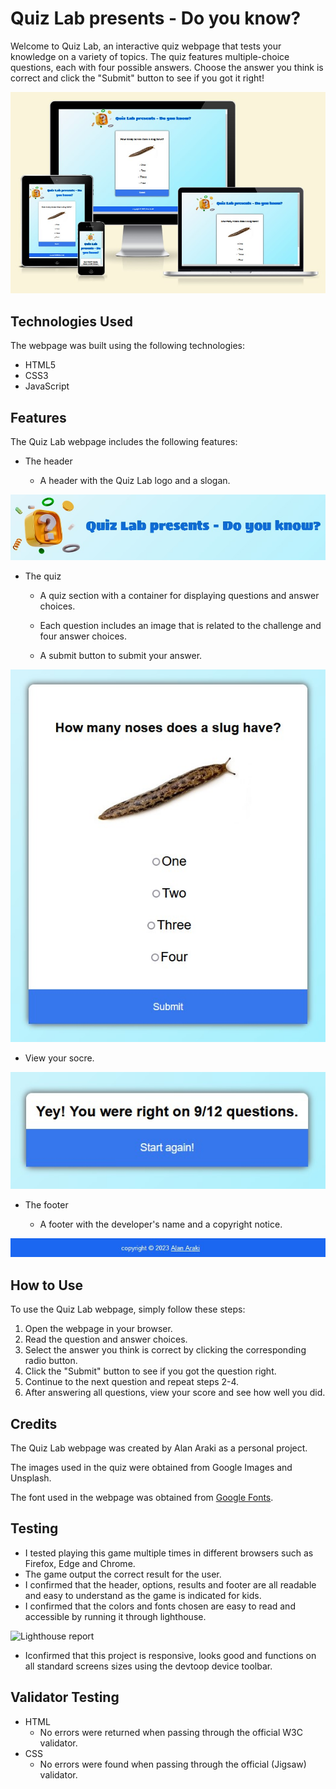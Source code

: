 # Quiz Lab presents - Do you know?

Welcome to Quiz Lab, an interactive quiz webpage that tests your knowledge on a variety of topics. The quiz features multiple-choice questions, each with four possible answers. Choose the answer you think is correct and click the "Submit" button to see if you got it right!

![Using "Am I Responsive" feature. This tools allows me to get what I need quickly, and hopefully it can be helpful for showing your more visual clients what you mean by responsive design when a suite of products isn’t at the ready.](/assets/images/devices.jpg)

## Technologies Used

The webpage was built using the following technologies:

* HTML5
* CSS3
* JavaScript

## Features

The Quiz Lab webpage includes the following features:

* The header

  * A header with the Quiz Lab logo and a slogan.

![Header of the webpage](/assets/images/header.jpg)

* The quiz

  * A quiz section with a container for displaying questions and answer choices.
  
  * Each question includes an image that is related to the challenge and four answer choices.

  * A submit button to submit your answer.

![The quiz game](/assets/images/game.jpg)
  
  * View your socre.

![The quiz result](/assets/images/result.jpg)

* The footer

  * A footer with the developer's name and a copyright notice.

![Footer](/assets/images/footer.jpg)

## How to Use

To use the Quiz Lab webpage, simply follow these steps:

1. Open the webpage in your browser.
2. Read the question and answer choices.
3. Select the answer you think is correct by clicking the corresponding radio button.
4. Click the "Submit" button to see if you got the question right.
5. Continue to the next question and repeat steps 2-4.
6. After answering all questions, view your score and see how well you did.

## Credits

The Quiz Lab webpage was created by Alan Araki as a personal project.

The images used in the quiz were obtained from Google Images and Unsplash.

The font used in the webpage was obtained from [Google Fonts](https://fonts.google.com).

## Testing

* I tested playing this game multiple times in different browsers such as Firefox, Edge and Chrome.
* The game output the correct result for the user.
* I confirmed that the header, options, results and footer are all readable and easy to understand as the game is indicated for kids.
* I confirmed that the colors and fonts chosen are easy to read and accessible by running it through lighthouse.

![Lighthouse report](/assets/images/lighthouse-report.jpg)

* Iconfirmed that this project is responsive, looks good and functions on all standard screens sizes using the devtoop device toolbar.

## Validator Testing
* HTML
  * No errors were returned when passing through the official W3C validator.
* CSS
  * No errors were found when passing through the official (Jigsaw) validator.
